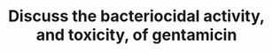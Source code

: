 ---
title: "Discuss the bacteriocidal activity, and toxicity, of gentamicin"
entityType: SAQ
exam: PEX
college: CICM
year: 2011
sitting: A
question: 10
passRate: 75
lo:
- "[[M2a]]"
- "[[2d]]"
EC_errorsCommon:
- "The first part of the question on bactericidal activity of gentamicin was better answered than the second part on its toxicity."
- "Details on the cellular mechanisms of bactericidal action and toxicity were lacking in most answers."
- "Most candidates did not appreciate that gentamicin is avidly accumulated and retained by proximal renal tubular cells in concentrations many times higher than the plasma concentration. Also these high tubular cell concentrations of gentamicin are maintained long after the plasma concentrations have fallen to very low levels, thus enhancing its toxic effects. Gentamicin has multiple toxic effects within the tubular cell including adverse effects on protein synthesis, translation and folding, impairment of mitochondrial function and production of reactive oxygen species and damage to the nucleus."
resources:
- "Pharmacological Basis of Therapeutics, Goodman and Gillman, Chp 45 and page 1162"
---